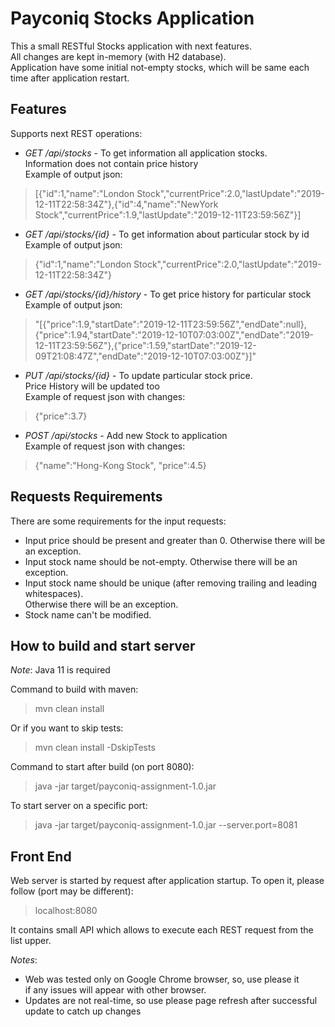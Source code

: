 # Payconiq Stocks Application

This a small RESTful Stocks application with next features.  
All changes are kept in-memory (with H2 database).  
Application have some initial not-empty stocks, which will be same each time after application restart.

## Features
Supports next REST operations:
 - *GET /api/stocks* - To get information all application stocks.  
 Information does not contain price history  
 Example of output json:
 > [{"id":1,"name":"London Stock","currentPrice":2.0,"lastUpdate":"2019-12-11T22:58:34Z"},{"id":4,"name":"NewYork Stock","currentPrice":1.9,"lastUpdate":"2019-12-11T23:59:56Z"}]
 - *GET /api/stocks/{id}* - To get information about particular stock by id  
 Example of output json:
 > {"id":1,"name":"London Stock","currentPrice":2.0,"lastUpdate":"2019-12-11T22:58:34Z"}
 - *GET /api/stocks/{id}/history* - To get price history for particular stock  
 Example of output json:
 > "[{\"price\":1.9,\"startDate\":\"2019-12-11T23:59:56Z\",\"endDate\":null},{\"price\":1.94,\"startDate\":\"2019-12-10T07:03:00Z\",\"endDate\":\"2019-12-11T23:59:56Z\"},{\"price\":1.59,\"startDate\":\"2019-12-09T21:08:47Z\",\"endDate\":\"2019-12-10T07:03:00Z\"}]"
 - *PUT /api/stocks/{id}* - To update particular stock price.  
 Price History will be updated too  
 Example of request json with changes:
 > {"price":3.7}
 - *POST /api/stocks* - Add new Stock to application  
 Example of request json with changes:
  > {"name":"Hong-Kong Stock", "price":4.5}

## Requests Requirements
There are some requirements for the input requests:
 - Input price should be present and greater than 0. Otherwise there will be an exception.
 - Input stock name should be not-empty. Otherwise there will be an exception.
 - Input stock name should be unique (after removing trailing and leading whitespaces).  
 Otherwise there will be an exception.
 - Stock name can't be modified.

## How to build and start server
*Note*: Java 11 is required  

Command to build with maven:  
> mvn clean install 

Or if you want to skip tests:  
> mvn clean install -DskipTests

Command to start after build (on port 8080):  
> java -jar target/payconiq-assignment-1.0.jar

To start server on a specific port:
> java -jar target/payconiq-assignment-1.0.jar --server.port=8081

## Front End
Web server is started by request after application startup.
To open it, please follow (port may be different):
> localhost:8080

It contains small API which allows to execute each REST request from the list upper.  

*Notes*:  
 - Web was tested only on Google Chrome browser, so, use please it  
 if any issues will appear with other browser.
 - Updates are not real-time, so use please page refresh after successful update to catch up changes
